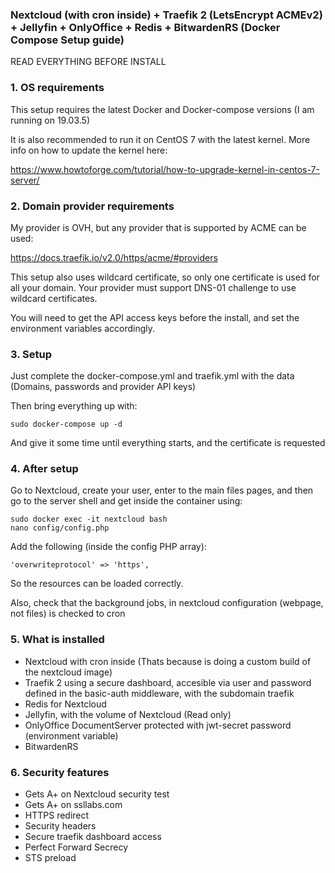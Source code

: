 ### Nextcloud (with cron inside) + Traefik 2 (LetsEncrypt ACMEv2) + Jellyfin + OnlyOffice + Redis + BitwardenRS (Docker Compose Setup guide)

READ EVERYTHING BEFORE INSTALL

### 1. OS requirements

This setup requires the latest Docker and Docker-compose versions (I am running on 19.03.5)

It is also recommended to run it on CentOS 7 with the latest kernel. More info on how to update the kernel here: 

<https://www.howtoforge.com/tutorial/how-to-upgrade-kernel-in-centos-7-server/>

### 2. Domain provider requirements

My provider is OVH, but any provider that is supported by ACME can be used:

<https://docs.traefik.io/v2.0/https/acme/#providers>

This setup also uses wildcard certificate, so only one certificate is used for all your domain. Your provider must support DNS-01 challenge to use wildcard certificates.

You will need to get the API access keys before the install, and set the environment variables accordingly.

### 3. Setup

Just complete the docker-compose.yml and traefik.yml with the data (Domains, passwords and provider API keys)

Then bring everything up with:

```
sudo docker-compose up -d
```

And give it some time until everything starts, and the certificate is requested

### 4. After setup

Go to Nextcloud, create your user, enter to the main files pages, and then go to the server shell and get inside the container using:

```
sudo docker exec -it nextcloud bash
nano config/config.php
```

Add the following (inside the config PHP array):

```
'overwriteprotocol' => 'https',
```

So the resources can be loaded correctly.

Also, check that the background jobs, in nextcloud configuration (webpage, not files) is checked to cron

### 5. What is installed

* Nextcloud with cron inside (Thats because is doing a custom build of the nextcloud image)
* Traefik 2 using a secure dashboard, accesible via user and password defined in the basic-auth middleware, with the subdomain traefik
* Redis for Nextcloud
* Jellyfin, with the volume of Nextcloud (Read only)
* OnlyOffice DocumentServer protected with jwt-secret password (environment variable)
* BitwardenRS

### 6. Security features

* Gets A+ on Nextcloud security test
* Gets A+ on ssllabs.com
* HTTPS redirect
* Security headers
* Secure traefik dashboard access
* Perfect Forward Secrecy
* STS preload